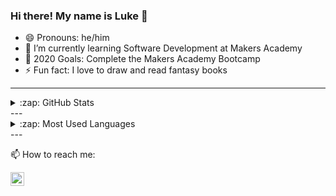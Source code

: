 ### Hi there! My name is Luke 👋
- 😄 Pronouns: he/him
- 🌱 I’m currently learning Software Development at Makers Academy
- 🥅 2020 Goals: Complete the Makers Academy Bootcamp
- ⚡ Fun fact: I love to draw and read fantasy books
---
<details>
<summary>:zap: GitHub Stats</summary>  
  
![Luke's GitHub Stats](https://github-readme-stats.vercel.app/api?username=lukewickens1989&show_icons=true&theme=dracula)

</details>
---
<details>
<summary>:zap: Most Used Languages</summary>
  
[![Top Langs](https://github-readme-stats.vercel.app/api/top-langs/?username=lukewickens1989)](https://github.com/lukewickens1989/github-readme-stats)

</details> 
--- 
 
📫 How to reach me: 

[<img align="left" alt="codeSTACKr | LinkedIn" width="22px" src="https://cdn.jsdelivr.net/npm/simple-icons@v3/icons/linkedin.svg" />][linkedin]


<!-- Links to social media accounts -->
[linkedin]: https://linkedin.com/in/lukewickens

<!--
**lukewickens1989/lukewickens1989** is a ✨ _special_ ✨ repository because its `README.md` (this file) appears on your GitHub profile.

Here are some ideas to get you started:

- 🔭 I’m currently working on ...
- 🌱 I’m currently learning ...
- 👯 I’m looking to collaborate on ...
- 🤔 I’m looking for help with ...
- 💬 Ask me about ...
- 📫 How to reach me: ...
- 😄 Pronouns: ...
- ⚡ Fun fact: ...
-->
